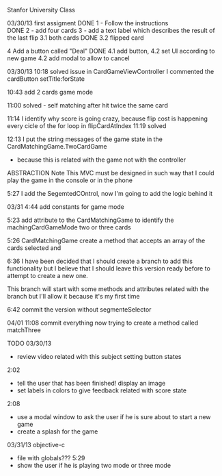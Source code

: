 Stanfor University Class

03/30/13
first assigment
DONE 1 - Follow the instructions  
DONE 2 - add four cards
3 - add a text label which describes the result of the last flip 
3.1 both cards 
DONE 3.2 flipped card


4 Add a button called "Deal" 
DONE 4.1 add button, 
4.2 set UI according to new game
4.2 add modal to allow to cancel

03/30/13
10:18
solved issue in CardGameViewController 
I commented the cardButton setTitle:forState

10:43
add 2 cards game mode 

11:00 solved - self matching after hit twice the same card

11:14 I identify why score is going crazy, because flip cost is happening every cicle of the for loop in flipCardAtIndex
11:19 solved

12:13 I put the string messages of the game state in the CardMatchingGame.TwoCardGame
- because this is related with the game not with the controller 

ABSTRACTION Note
This MVC must be designed in such way that I could play the game in the console or in the phone 

5:27
I add the SegemtedCOntrol, now I'm going to add the logic behind it

03/31
4:44 
add constants for game mode

5:23
add attribute to the CardMatchingGame to identify the machingCardGameMode two or three cards

5:26
CardMatchingGame create a method that accepts an array of the cards selected and    

6:36
I have been decided that I should create a branch to add this functionality
but I believe that I should leave this version ready before to attempt to create a new one.

This branch will start with some methods and attributes related with the branch 
but I'll allow it because it's my first time

6:42 
commit the version without segmenteSelector

04/01
11:08 
commit everything 
now trying to create a method called matchThree


TODO
03/30/13
- review video related with this subject setting button states

2:02
- tell the user that has been finished! display an image
- set labels in colors to give feedback related with score state


2:08 
- use a modal window to ask the user if he is sure about to start a new game
- create a splash for the game


03/31/13
objective-c
- file with globals???
5:29 
- show the user if he is playing two mode or three mode